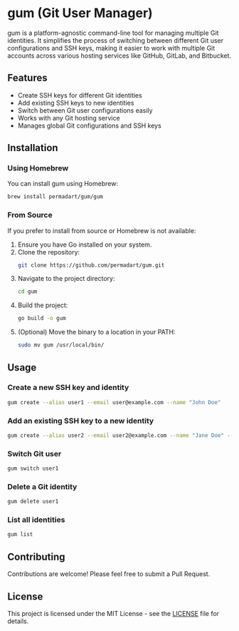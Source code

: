 # gum (Git User Manager)

gum is a platform-agnostic command-line tool for managing multiple Git identities. It simplifies the process of switching between different Git user configurations and SSH keys, making it easier to work with multiple Git accounts across various hosting services like GitHub, GitLab, and Bitbucket.

## Features

- Create SSH keys for different Git identities
- Add existing SSH keys to new identities
- Switch between Git user configurations easily
- Works with any Git hosting service
- Manages global Git configurations and SSH keys

## Installation

### Using Homebrew

You can install gum using Homebrew:

```bash
brew install permadart/gum/gum
```

### From Source

If you prefer to install from source or Homebrew is not available:

1. Ensure you have Go installed on your system.
2. Clone the repository:
   ```bash
   git clone https://github.com/permadart/gum.git
   ```
3. Navigate to the project directory:
   ```bash
   cd gum
   ```
4. Build the project:
   ```bash
   go build -o gum
   ```
5. (Optional) Move the binary to a location in your PATH:
   ```bash
   sudo mv gum /usr/local/bin/
   ```

## Usage

### Create a new SSH key and identity

```bash
gum create --alias user1 --email user@example.com --name "John Doe"
```

### Add an existing SSH key to a new identity

```bash
gum create --alias user2 --email user2@example.com --name "Jane Doe" --key ~/.ssh/id_rsa_user2
```

### Switch Git user

```bash
gum switch user1
```

### Delete a Git identity
```bash
gum delete user1
```

### List all identities

```bash
gum list
```

## Contributing

Contributions are welcome! Please feel free to submit a Pull Request.

## License

This project is licensed under the MIT License - see the [LICENSE](LICENSE) file for details.